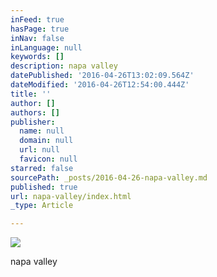 ```yaml
---
inFeed: true
hasPage: true
inNav: false
inLanguage: null
keywords: []
description: napa valley
datePublished: '2016-04-26T13:02:09.564Z'
dateModified: '2016-04-26T12:54:00.444Z'
title: ''
author: []
authors: []
publisher:
  name: null
  domain: null
  url: null
  favicon: null
starred: false
sourcePath: _posts/2016-04-26-napa-valley.md
published: true
url: napa-valley/index.html
_type: Article

---
```

![](https://the-grid-user-content.s3-us-west-2.amazonaws.com/18d83216-1bcb-4732-b0e4-bb324cb15f13.jpg)

napa valley